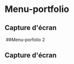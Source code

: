 # Menu-portfolio
## Capture d'écran
<a href="https://zupimages.net/viewer.php?id=20/30/pm26.png"><img src="https://zupimages.net/up/20/30/pm26.png" alt="" /></a>
##Menu-porfolio 2
## Capture d'écran
<a href="https://zupimages.net/viewer.php?id=20/33/zheo.png"></a>
